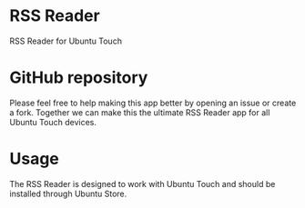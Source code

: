 # RSS Reader
RSS Reader for Ubuntu Touch

# GitHub repository
Please feel free to help making this app better by opening an issue or create a fork. Together we can make this the ultimate RSS Reader app for all Ubuntu Touch devices.

# Usage
The RSS Reader is designed to work with Ubuntu Touch and should be installed through Ubuntu Store.
